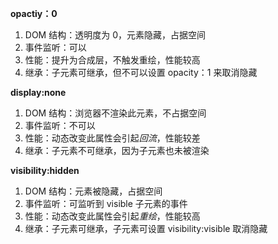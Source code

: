 **opactiy：0**

1.  DOM 结构：透明度为 0，元素隐藏，占据空间
2.  事件监听：可以
3.  性能：提升为合成层，不触发重绘，性能较高
4.  继承：子元素可继承，但不可以设置 opacity：1 来取消隐藏

**display:none**

1.  DOM 结构：浏览器不渲染此元素，不占据空间
2.  事件监听：不可以
3.  性能：动态改变此属性会引起*回流*，性能较差
4.  继承：子元素不可继承，因为子元素也未被渲染

**visibility:hidden**

1.  DOM 结构：元素被隐藏，占据空间
2.  事件监听：可监听到 visible 子元素的事件
3.  性能：动态改变此属性会引起*重绘*，性能较高
4.  继承：子元素可继承，子元素可设置 visibility:visible 取消隐藏
